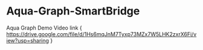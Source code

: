 # Aqua-Graph-SmartBridge
Aqua Graph
Demo Video link
{
https://drive.google.com/file/d/1Hs6mqJnM7Tyxp73MZx7W5LHK2zxrX6Fi/view?usp=sharing 
}
